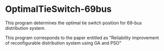 # OptimalTieSwitch-69bus
This program determines the optimal tie switch position for 69-bus distribution system.

This program corresponds to the paper entitled as "Reliability improvement of reconfigurable distribution system using GA and PSO"
